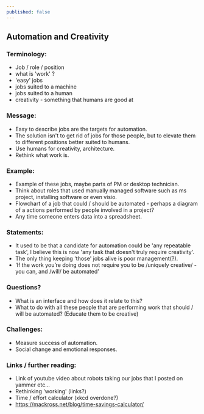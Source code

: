 ```yaml
---
published: false
---
```


## Automation and Creativity




### Terminology:

- Job / role / position
- what is 'work' ?
- 'easy' jobs
- jobs suited to a machine
- jobs suited to a human
- creativity - something that humans are good at

### Message:

- Easy to describe jobs are the targets for automation.
- The solution isn't to get rid of jobs for those people, but to elevate them to different positions better suited to humans.
- Use humans for creativity, architecture.
- Rethink what work is.

### Example:

- Example of these jobs, maybe parts of PM or desktop technician.
- Think about roles that used manually managed software such as ms project, installing software or even visio.
- Flowchart of a job that could / should be automated - perhaps a diagram of a actions performed by people involved in a project?
- Any time someone enters data into a spreadsheet.

### Statements:

- It used to be that a candidate for automation could be 'any repeatable task', I believe this is now 'any task that doesn't truly require creativity'.
- The only thing keeping 'those' jobs alive is poor management(?).
-  ‘If the work you’re doing does not require you to be /uniquely creative/ - you can, and /will/ be automated’

### Questions?

- What is an interface and how does it relate to this?
- What to do with all these people that are performing work that should / will be automated? (Educate them to be creative)

### Challenges:

- Measure success of automation.
- Social change and emotional responses.

### Links / further reading:

- Link of youtube video about robots taking our jobs that I posted on yammer etc...
- Rethinking 'working' (links?)
- Time / effort calculator (xkcd overdone?)
- https://mackross.net/blog/time-savings-calculator/